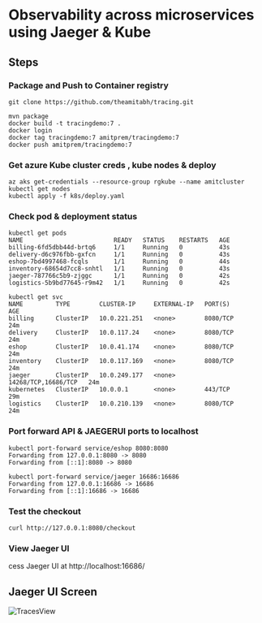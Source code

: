 # Observability across microservices using Jaeger & Kube 

## Steps
### Package and Push to Container registry
```
git clone https://github.com/theamitabh/tracing.git

mvn package
docker build -t tracingdemo:7 .
docker login
docker tag tracingdemo:7 amitprem/tracingdemo:7
docker push amitprem/tracingdemo:7
```

### Get azure Kube cluster creds , kube nodes & deploy
```
az aks get-credentials --resource-group rgkube --name amitcluster
kubectl get nodes
kubectl apply -f k8s/deploy.yaml
```
### Check pod & deployment status
```
kubectl get pods
NAME                         READY   STATUS    RESTARTS   AGE
billing-6fd5dbb44d-brtq6     1/1     Running   0          43s
delivery-d6c976fbb-gxfcn     1/1     Running   0          43s
eshop-7bd4997468-fcqls       1/1     Running   0          44s
inventory-68654d7cc8-snhtl   1/1     Running   0          43s
jaeger-787766c5b9-zjggc      1/1     Running   0          42s
logistics-5b9bd77645-r9m42   1/1     Running   0          42s

kubectl get svc
NAME         TYPE        CLUSTER-IP     EXTERNAL-IP   PORT(S)               AGE
billing      ClusterIP   10.0.221.251   <none>        8080/TCP              24m
delivery     ClusterIP   10.0.117.24    <none>        8080/TCP              24m
eshop        ClusterIP   10.0.41.174    <none>        8080/TCP              24m
inventory    ClusterIP   10.0.117.169   <none>        8080/TCP              24m
jaeger       ClusterIP   10.0.249.177   <none>        14268/TCP,16686/TCP   24m
kubernetes   ClusterIP   10.0.0.1       <none>        443/TCP               29m
logistics    ClusterIP   10.0.210.139   <none>        8080/TCP              24m
```

### Port forward API & JAEGERUI ports to localhost
```
kubectl port-forward service/eshop 8080:8080
Forwarding from 127.0.0.1:8080 -> 8080
Forwarding from [::1]:8080 -> 8080

kubectl port-forward service/jaeger 16686:16686
Forwarding from 127.0.0.1:16686 -> 16686
Forwarding from [::1]:16686 -> 16686

```

### Test the checkout 
```	curl http://127.0.0.1:8080/checkout ```

### View Jaeger UI
cess Jaeger UI at http://localhost:16686/

## Jaeger UI Screen
![TracesView](jaegerui.jpg)